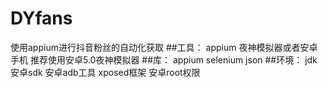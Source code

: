 # DYfans
使用appium进行抖音粉丝的自动化获取
##工具：
appium 夜神模拟器或者安卓手机
推荐使用安卓5.0夜神模拟器
##库：
appium
selenium
json
##环境：
jdk 安卓sdk 安卓adb工具 xposed框架 安卓root权限
